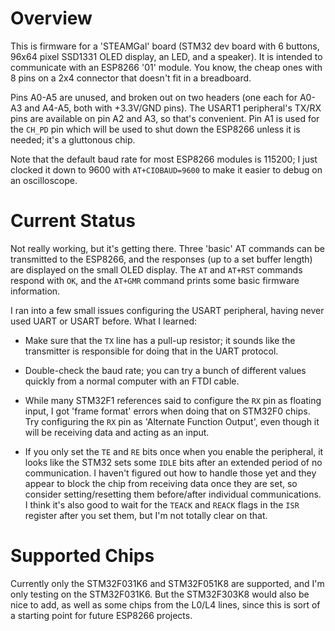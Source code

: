 # Overview

This is firmware for a 'STEAMGal' board (STM32 dev board with 6 buttons, 96x64 pixel SSD1331 OLED display, an LED, and a speaker). It is intended to communicate with an ESP8266 '01' module. You know, the cheap ones with 8 pins on a 2x4 connector that doesn't fit in a breadboard.

Pins A0-A5 are unused, and broken out on two headers (one each for A0-A3 and A4-A5, both with +3.3V/GND pins). The USART1 peripheral's TX/RX pins are available on pin A2 and A3, so that's convenient. Pin A1 is used for the `CH_PD` pin which will be used to shut down the ESP8266 unless it is needed; it's a gluttonous chip.

Note that the default baud rate for most ESP8266 modules is 115200; I just clocked it down to 9600 with `AT+CIOBAUD=9600` to make it easier to debug on an oscilloscope.

# Current Status

Not really working, but it's getting there. Three 'basic' AT commands can be transmitted to the ESP8266, and the responses (up to a set buffer length) are displayed on the small OLED display. The `AT` and `AT+RST` commands respond with `OK`, and the `AT+GMR` command prints some basic firmware information.

I ran into a few small issues configuring the USART peripheral, having never used UART or USART before. What I learned:

* Make sure that the `TX` line has a pull-up resistor; it sounds like the transmitter is responsible for doing that in the UART protocol.

* Double-check the baud rate; you can try a bunch of different values quickly from a normal computer with an FTDI cable. 

* While many STM32F1 references said to configure the `RX` pin as floating input, I got 'frame format' errors when doing that on STM32F0 chips. Try configuring the `RX` pin as 'Alternate Function Output', even though it will be receiving data and acting as an input.

* If you only set the `TE` and `RE` bits once when you enable the peripheral, it looks like the STM32 sets some `IDLE` bits after an extended period of no communication. I haven't figured out how to handle those yet and they appear to block the chip from receiving data once they are set, so consider setting/resetting them before/after individual communications. I think it's also good to wait for the `TEACK` and `REACK` flags in the `ISR` register after you set them, but I'm not totally clear on that.

# Supported Chips

Currently only the STM32F031K6 and STM32F051K8 are supported, and I'm only testing on the STM32F031K6. But the STM32F303K8 would also be nice to add, as well as some chips from the L0/L4 lines, since this is sort of a starting point for future ESP8266 projects.

